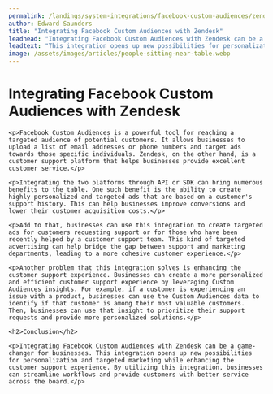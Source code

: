 ```yaml
---
permalink: /landings/system-integrations/facebook-custom-audiences/zendesk
author: Edward Saunders
title: "Integrating Facebook Custom Audiences with Zendesk"
leadhead: "Integrating Facebook Custom Audiences with Zendesk can be a game-changer for businesses"
leadtext: "This integration opens up new possibilities for personalization and targeted marketing while enhancing the customer support experience. By utilizing this integration, businesses can streamline workflows and provide customers with better service across the board."
image: /assets/images/articles/people-sitting-near-table.webp
---
```

<div class="arttext">	<h1>Integrating Facebook Custom Audiences with Zendesk</h1>
	
	<p>Facebook Custom Audiences is a powerful tool for reaching a targeted audience of potential customers. It allows businesses to upload a list of email addresses or phone numbers and target ads towards those specific individuals. Zendesk, on the other hand, is a customer support platform that helps businesses provide excellent customer service.</p>
	
	<p>Integrating the two platforms through API or SDK can bring numerous benefits to the table. One such benefit is the ability to create highly personalized and targeted ads that are based on a customer's support history. This can help businesses improve conversions and lower their customer acquisition costs.</p>
	
	<p>Add to that, businesses can use this integration to create targeted ads for customers requesting support or for those who have been recently helped by a customer support team. This kind of targeted advertising can help bridge the gap between support and marketing departments, leading to a more cohesive customer experience.</p>
	
	<p>Another problem that this integration solves is enhancing the customer support experience. Businesses can create a more personalized and efficient customer support experience by leveraging Custom Audiences insights. For example, if a customer is experiencing an issue with a product, businesses can use the Custom Audiences data to identify if that customer is among their most valuable customers. Then, businesses can use that insight to prioritize their support requests and provide more personalized solutions.</p>
	
	<h2>Conclusion</h2>
	
	<p>Integrating Facebook Custom Audiences with Zendesk can be a game-changer for businesses. This integration opens up new possibilities for personalization and targeted marketing while enhancing the customer support experience. By utilizing this integration, businesses can streamline workflows and provide customers with better service across the board.</p>
</div>